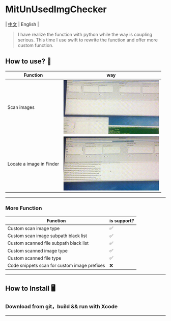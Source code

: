 # MitUnUsedImgChecker
| [中文](../README.md)  | English |
> I have realize the function with python while the way is coupling serious. This time I use swift to rewrite the function and offer more custom function. 

## How to use? 🚀
| Function | way |
| --- |  --- |
| Scan images | ![](./Resources/mv11.gif)|
| Locate a image in Finder | ![](./Resources/mv22.gif)|

---

### More Function
| Function  | is support? |
| --- |  --- |
| Custom scan image type   | ✅ |
| Custom scan image subpath black list  | ✅ |
| Custom scanned file subpath black list  | ✅ |
| Custom scanned image type  | ✅ |
| Custom scanned file type  | ✅ |
| Code snippets scan for custom image prefixes  | ❌ |

---

## How to Install 🖥
### Download from git，build && run with Xcode 


---
